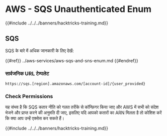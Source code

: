 # AWS - SQS Unauthenticated Enum

{{#include ../../../banners/hacktricks-training.md}}

## SQS

SQS के बारे में अधिक जानकारी के लिए देखें:

{{#ref}}
../aws-services/aws-sqs-and-sns-enum.md
{{#endref}}

### सार्वजनिक URL टेम्पलेट
```
https://sqs.[region].amazonaws.com/[account-id]/{user_provided}
```
### Check Permissions

यह संभव है कि SQS कतार नीति को गलत तरीके से कॉन्फ़िगर किया जाए और AWS में सभी को संदेश भेजने और प्राप्त करने की अनुमति दी जाए, इसलिए यदि आपको कतारों का ARN मिलता है तो कोशिश करें कि क्या आप उन्हें एक्सेस कर सकते हैं।

{{#include ../../../banners/hacktricks-training.md}}
